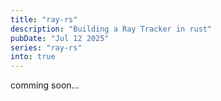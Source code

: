 ```yaml
---
title: "ray-rs"
description: "Building a Ray Tracker in rust"
pubDate: "Jul 12 2025"
series: "ray-rs"
into: true
---
```


comming soon...
